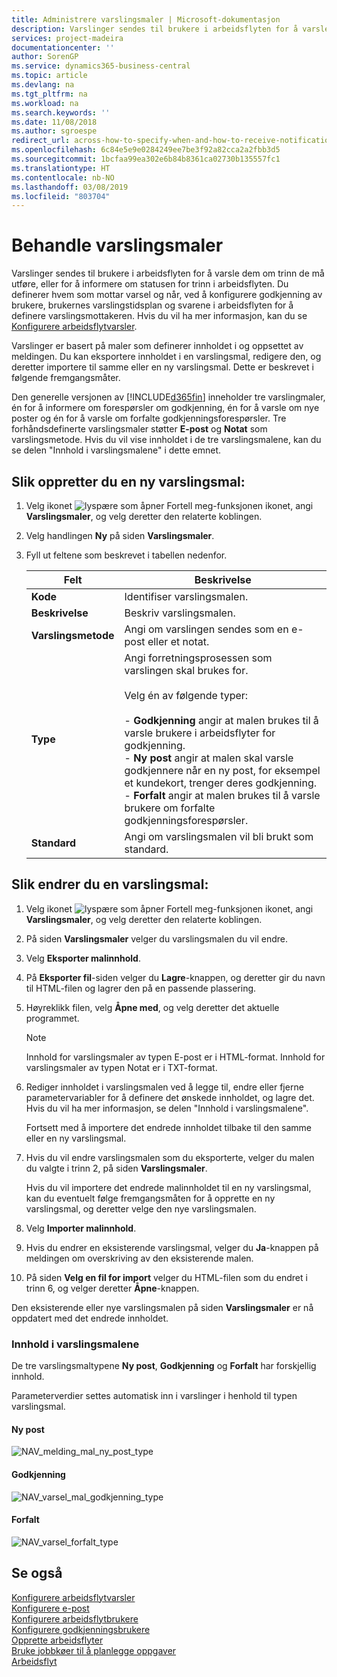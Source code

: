```yaml
---
title: Administrere varslingsmaler | Microsoft-dokumentasjon
description: Varslinger sendes til brukere i arbeidsflyten for å varsle dem om trinn de må utføre, eller for å informere om statusen for trinn i arbeidsflyten. Du definerer hvem som mottar varsel og når, ved å konfigurere godkjenning av brukere, brukernes varslingstidsplan og svarene i arbeidsflyten for å definere varslingsmottakeren.
services: project-madeira
documentationcenter: ''
author: SorenGP
ms.service: dynamics365-business-central
ms.topic: article
ms.devlang: na
ms.tgt_pltfrm: na
ms.workload: na
ms.search.keywords: ''
ms.date: 11/08/2018
ms.author: sgroespe
redirect_url: across-how-to-specify-when-and-how-to-receive-notifications
ms.openlocfilehash: 6c84e5e9e0284249ee7be3f92a82cca2a2fbb3d5
ms.sourcegitcommit: 1bcfaa99ea302e6b84b8361ca02730b135557fc1
ms.translationtype: HT
ms.contentlocale: nb-NO
ms.lasthandoff: 03/08/2019
ms.locfileid: "803704"
---
```

# <a name="manage-notification-templates"></a>Behandle varslingsmaler
Varslinger sendes til brukere i arbeidsflyten for å varsle dem om trinn de må utføre, eller for å informere om statusen for trinn i arbeidsflyten. Du definerer hvem som mottar varsel og når, ved å konfigurere godkjenning av brukere, brukernes varslingstidsplan og svarene i arbeidsflyten for å definere varslingsmottakeren. Hvis du vil ha mer informasjon, kan du se [Konfigurere arbeidsflytvarsler](across-setting-up-workflow-notifications.md).  

 Varslinger er basert på maler som definerer innholdet i og oppsettet av meldingen. Du kan eksportere innholdet i en varslingsmal, redigere den, og deretter importere til samme eller en ny varslingsmal. Dette er beskrevet i følgende fremgangsmåter.  

 Den generelle versjonen av [!INCLUDE[d365fin](includes/d365fin_md.md)] inneholder tre varslingmaler, én for å informere om forespørsler om godkjenning, én for å varsle om nye poster og én for å varsle om forfalte godkjenningsforespørsler. Tre forhåndsdefinerte varslingsmaler støtter **E-post** og **Notat** som varslingsmetode. Hvis du vil vise innholdet i de tre varslingsmalene, kan du se delen "Innhold i varslingsmalene" i dette emnet.

## <a name="to-create-a-new-notification-template"></a>Slik oppretter du en ny varslingsmal:  
1.  Velg ikonet ![lyspære som åpner Fortell meg-funksjonen](media/ui-search/search_small.png "Fortell hva du vil gjøre") ikonet, angi **Varslingsmaler**, og velg deretter den relaterte koblingen.  
2.  Velg handlingen **Ny** på siden **Varslingsmaler**.  
3.  Fyll ut feltene som beskrevet i tabellen nedenfor.  

    |Felt|Beskrivelse|  
    |---------------------------------|---------------------------------------|  
    |**Kode**|Identifiser varslingsmalen.|  
    |**Beskrivelse**|Beskriv varslingsmalen.|  
    |**Varslingsmetode**|Angi om varslingen sendes som en e-post eller et notat.|  
    |**Type**|Angi forretningsprosessen som varslingen skal brukes for.<br /><br /> Velg én av følgende typer:<br /><br /> -   **Godkjenning** angir at malen brukes til å varsle brukere i arbeidsflyter for godkjenning.<br />-   **Ny post** angir at malen skal varsle godkjennere når en ny post, for eksempel et kundekort, trenger deres godkjenning.<br />-   **Forfalt** angir at malen brukes til å varsle brukere om forfalte godkjenningsforespørsler.|  
    |**Standard**|Angi om varslingsmalen vil bli brukt som standard.|  

## <a name="to-modify-a-notification-template"></a>Slik endrer du en varslingsmal:  
1.  Velg ikonet ![lyspære som åpner Fortell meg-funksjonen](media/ui-search/search_small.png "Fortell hva du vil gjøre") ikonet, angi **Varslingsmaler**, og velg deretter den relaterte koblingen.  
2.  På siden **Varslingsmaler** velger du varslingsmalen du vil endre.  
3.  Velg **Eksporter malinnhold**.  
4.  På **Eksporter fil**-siden velger du **Lagre**-knappen, og deretter gir du navn til HTML-filen og lagrer den på en passende plassering.  
5.  Høyreklikk filen, velg **Åpne med**, og velg deretter det aktuelle programmet.  

    > [!NOTE]  
    >  Innhold for varslingsmaler av typen E-post er i HTML-format. Innhold for varslingsmaler av typen Notat er i TXT-format.  
6.  Rediger innholdet i varslingsmalen ved å legge til, endre eller fjerne parametervariabler for å definere det ønskede innholdet, og lagre det. Hvis du vil ha mer informasjon, se delen "Innhold i varslingsmalene".  

    Fortsett med å importere det endrede innholdet tilbake til den samme eller en ny varslingsmal.  
7.  Hvis du vil endre varslingsmalen som du eksporterte, velger du malen du valgte i trinn 2, på siden **Varslingsmaler**.  

    Hvis du vil importere det endrede malinnholdet til en ny varslingsmal, kan du eventuelt følge fremgangsmåten for å opprette en ny varslingsmal, og deretter velge den nye varslingsmalen.  
8.  Velg **Importer malinnhold**.  
9. Hvis du endrer en eksisterende varslingsmal, velger du **Ja**-knappen på meldingen om overskriving av den eksisterende malen.  
10. På siden **Velg en fil for import** velger du HTML-filen som du endret i trinn 6, og velger deretter **Åpne**-knappen.  

Den eksisterende eller nye varslingsmalen på siden **Varslingsmaler** er nå oppdatert med det endrede innholdet.  

### <a name="content-of-the-notification-templates"></a>Innhold i varslingsmalene  
De tre varslingsmaltypene **Ny post**, **Godkjenning** og **Forfalt** har forskjellig innhold.  

Parameterverdier settes automatisk inn i varslinger i henhold til typen varslingsmal.  

#### <a name="new-record"></a>Ny post  
 ![NAV&#95;melding&#95;mal&#95;ny&#95;post&#95;type](media/nav_notification_template_new_record.png "NAV_notification_template_new_record")  

#### <a name="approval"></a>Godkjenning  
 ![NAV&#95;varsel&#95;mal&#95;godkjenning&#95;type](media/nav_notification_template_approval_type.png "NAV_notification_template_approval_type")  

#### <a name="overdue"></a>Forfalt  
 ![NAV&#95;varsel&#95;forfalt&#95;type](media/nav_notification_overdue_type.png "NAV_notification_overdue_type")  

## <a name="see-also"></a>Se også  
 [Konfigurere arbeidsflytvarsler](across-setting-up-workflow-notifications.md)   
 [Konfigurere e-post](admin-how-setup-email.md)   
 [Konfigurere arbeidsflytbrukere](across-how-to-set-up-workflow-users.md)   
 [Konfigurere godkjenningsbrukere](across-how-to-set-up-approval-users.md)   
 [Opprette arbeidsflyter](across-how-to-create-workflows.md)   
 [Bruke jobbkøer til å planlegge oppgaver](admin-job-queues-schedule-tasks.md)   
 [Arbeidsflyt](across-workflow.md)   
